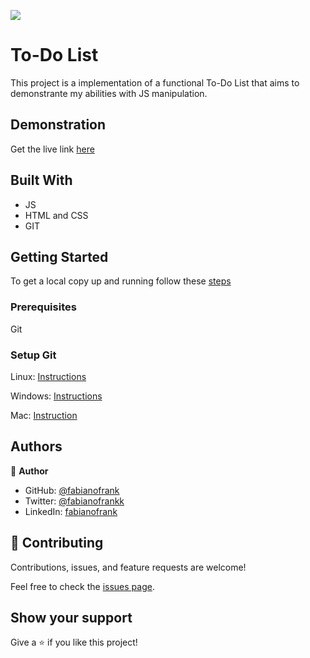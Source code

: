 ![](https://img.shields.io/badge/Microverse-blueviolet)

# To-Do List

This project is a implementation of a functional To-Do List that aims to demonstrante my abilities with JS manipulation.

## Demonstration
Get the live link [here](https://fabianofrank.github.io/todo-app/)

## Built With

- JS
- HTML and CSS
- GIT

## Getting Started
To get a local copy up and running follow these [steps](https://docs.github.com/en/repositories/creating-and-managing-repositories/cloning-a-repository)

### Prerequisites
Git

### Setup Git

Linux: [Instructions](https://git-scm.com/book/en/v2/Getting-Started-Installing-Git)

Windows: [Instructions](https://git-for-windows.github.io)

Mac: [Instruction](https://sourceforge.net/projects/git-osx-installer/files/)

## Authors

👤 **Author**

- GitHub: [@fabianofrank](https://github.com/fabianofrank)
- Twitter: [@fabianofrankk](https://twitter.com/fabianofrankk)
- LinkedIn: [fabianofrank](https://linkedin.com/in/fabianofrank)


## 🤝 Contributing

Contributions, issues, and feature requests are welcome!

Feel free to check the [issues page](../../issues/).

## Show your support

Give a ⭐️ if you like this project!
